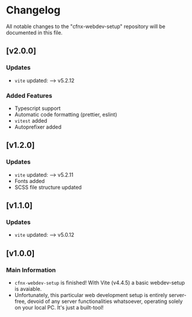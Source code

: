 # Changelog

All notable changes to the "cfnx-webdev-setup" repository will be documented in
this file.

## [v2.0.0]

### Updates

-   `vite` updated: --> v5.2.12

### Added Features

-   Typescript support
-   Automatic code formatting (prettier, eslint)
-   `vitest` added
-   Autoprefixer added

## [v1.2.0]

### Updates

-   `vite` updated: --> v5.2.11
-   Fonts added
-   SCSS file structure updated

## [v1.1.0]

### Updates

-   `vite` updated: --> v5.0.12

## [v1.0.0]

### Main Information

-   `cfnx-webdev-setup` is finished! With Vite (v4.4.5) a basic webdev-setup is
    avaiable.
-   Unfortunately, this particular web development setup is entirely
    server-free, devoid of any server functionalities whatsoever, operating
    solely on your local PC. It's just a built-tool!
